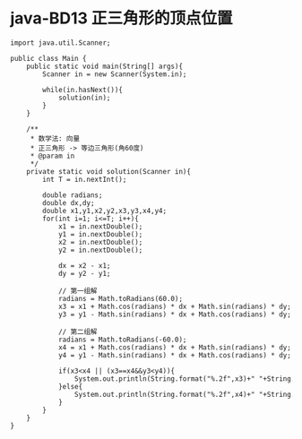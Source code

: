 # java-BD13 正三角形的顶点位置


    import java.util.Scanner;
    
    public class Main {
        public static void main(String[] args){
            Scanner in = new Scanner(System.in);
    
            while(in.hasNext()){
                solution(in);
            }
        }
    
        /**
         * 数学法: 向量
         * 正三角形 -> 等边三角形(角60度)
         * @param in
         */
        private static void solution(Scanner in){
            int T = in.nextInt();
    
            double radians;
            double dx,dy;
            double x1,y1,x2,y2,x3,y3,x4,y4;
            for(int i=1; i<=T; i++){
                x1 = in.nextDouble();
                y1 = in.nextDouble();
                x2 = in.nextDouble();
                y2 = in.nextDouble();
    
                dx = x2 - x1;
                dy = y2 - y1;
    
                // 第一组解
                radians = Math.toRadians(60.0);
                x3 = x1 + Math.cos(radians) * dx + Math.sin(radians) * dy;
                y3 = y1 - Math.sin(radians) * dx + Math.cos(radians) * dy;
    
                // 第二组解
                radians = Math.toRadians(-60.0);
                x4 = x1 + Math.cos(radians) * dx + Math.sin(radians) * dy;
                y4 = y1 - Math.sin(radians) * dx + Math.cos(radians) * dy;
    
                if(x3<x4 || (x3==x4&&y3<y4)){
                    System.out.println(String.format("%.2f",x3)+" "+String.format("%.2f",y3)+" "+String.format("%.2f",x4)+" "+String.format("%.2f",y4));
                }else{
                    System.out.println(String.format("%.2f",x4)+" "+String.format("%.2f",y4)+" "+String.format("%.2f",x3)+" "+String.format("%.2f",y3));
                }
            }
        }
    }

  

